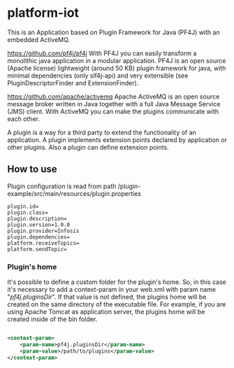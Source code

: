 # platform-iot

This is an Application based on Plugin Framework for Java (PF4J) with an embedded ActiveMQ.

https://github.com/pf4j/pf4j
With PF4J you can easily transform a monolithic java application in a modular application.
PF4J is an open source (Apache license) lightweight (around 50 KB) plugin framework for java, with minimal dependencies (only slf4j-api) and very extensible (see PluginDescriptorFinder and ExtensionFinder).

https://github.com/apache/activemq
Apache ActiveMQ is an open source message broker written in Java together with a full Java Message Service (JMS) client.
With ActiveMQ you can make the plugins communicate with each other.

A plugin is a way for a third party to extend the functionality of an application. A plugin implements extension points declared by application or other plugins. Also a plugin can define extension points.


## How to use

Plugin configuration is read from path /plugin-example/src/main/resources/plugin.properties
```properties
plugin.id=
plugin.class=
plugin.description=
plugin.version=1.0.0
plugin.provider=Infosis
plugin.dependencies=
platform.receiveTopics=
platform.sendTopic=
```
### Plugin's home
It's possible to define a custom folder for the plugin's home. So, in this case it's necessary to add a context-param in your web.xml with param name "*pf4j.pluginsDir*". If that value is not defined, the plugins home will be created on the same directory of the executable file. For example, if you are using Apache Tomcat as application server, the plugins home will be created inside of the bin folder.

```xml

<context-param>
    <param-name>pf4j.pluginsDir</param-name>
    <param-value>/path/to/plugins</param-value>
</context-param>
	
```
